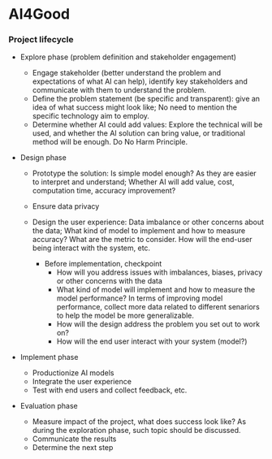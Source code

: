 # AI4Good


### Project lifecycle
- Explore phase (problem definition and stakeholder engagement)
  * Engage stakeholder (better understand the problem and expectations of what AI can help), identify key stakeholders and communicate with them to understand the problem.
  * Define the problem statement (be specific and transparent): give an idea of what success might look like; No need to mention the specific technology aim to employ.
  * Determine whether AI could add values: Explore the technical will be used, and whether the AI solution can bring value, or traditional method will be enough. Do No Harm Principle.
- Design phase
  * Prototype the solution: Is simple model enough? As they are easier to interpret and understand; Whether AI will add value, cost, computation time, accuracy improvement?
  * Ensure data privacy
  * Design the user experience: Data imbalance or other concerns about the data; What kind of model to implement and how to measure accuracy? What are the metric to consider. How will the end-user being interact with the system, etc.

    * Before implementation, checkpoint
      * How will you address issues with imbalances, biases, privacy or other concerns with the data
      * What kind of model will implement and how to measure the model performance? In terms of improving model performance, collect more data related to different senariors to help the model be more generalizable.
      * How will the design address the problem you set out to work on?
      * How will the end user interact with your system (model?)

- Implement phase
  * Productionize AI models
  * Integrate the user experience 
  * Test with end users and collect feedback, etc.

- Evaluation phase
  * Measure impact of the project, what does success look like? As during the exploration phase, such topic should be discussed. 
  * Communicate the results 
  * Determine the next step


